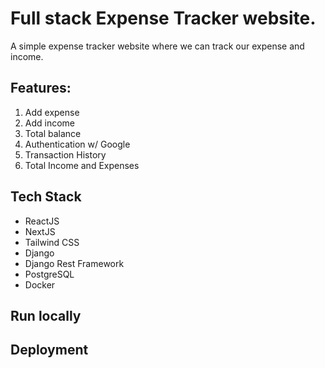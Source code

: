 # Full stack Expense Tracker website.
A simple expense tracker website where we can track our expense and income.

## Features:
1. Add expense
1. Add income
1. Total balance
1. Authentication w/ Google
1. Transaction History
1. Total Income and Expenses

## Tech Stack
- ReactJS
- NextJS
- Tailwind CSS
- Django
- Django Rest Framework
- PostgreSQL
- Docker

## Run locally

## Deployment